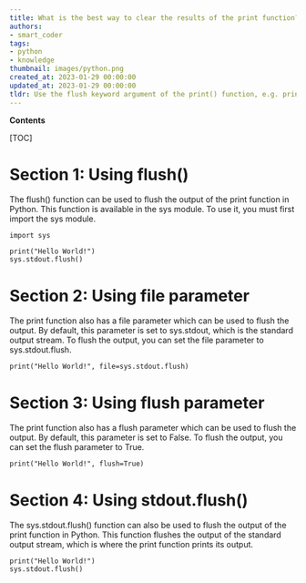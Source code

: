 ```yaml
---
title: What is the best way to clear the results of the print function?
authors:
- smart_coder
tags:
- python
- knowledge
thumbnail: images/python.png
created_at: 2023-01-29 00:00:00
updated_at: 2023-01-29 00:00:00
tldr: Use the flush keyword argument of the print() function, e.g. print(`Hello World`, flush=True).
---
```


**Contents**

[TOC]

# Section 1: Using flush()

The flush() function can be used to flush the output of the print function in Python. This function is available in the sys module. To use it, you must first import the sys module.

```
import sys

print("Hello World!")
sys.stdout.flush()
```

# Section 2: Using file parameter

The print function also has a file parameter which can be used to flush the output. By default, this parameter is set to sys.stdout, which is the standard output stream. To flush the output, you can set the file parameter to sys.stdout.flush.

```
print("Hello World!", file=sys.stdout.flush)
```

# Section 3: Using flush parameter

The print function also has a flush parameter which can be used to flush the output. By default, this parameter is set to False. To flush the output, you can set the flush parameter to True.

```
print("Hello World!", flush=True)
```

# Section 4: Using stdout.flush()

The sys.stdout.flush() function can also be used to flush the output of the print function in Python. This function flushes the output of the standard output stream, which is where the print function prints its output.

```
print("Hello World!")
sys.stdout.flush()
```
